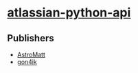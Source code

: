 # [atlassian-python-api](https://pypi.org/project/atlassian-python-api)



## Publishers
- [AstroMatt](https://pypi.org/user/AstroMatt)
- [gon4ik](https://pypi.org/user/gon4ik)

